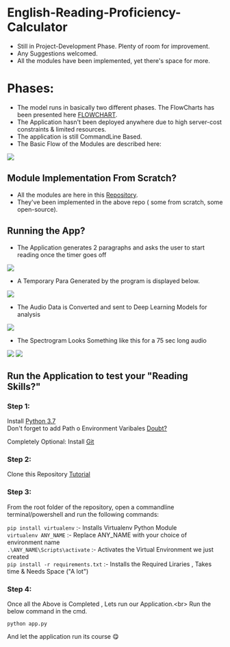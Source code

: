 # English-Reading-Proficiency-Calculator
- Still in Project-Development Phase. Plenty of room for improvement. <br/>
- Any Suggestions welcomed.
- All the modules have been implemented, yet there's space for more. 

# Phases:

- The model runs in basically two different phases. The FlowCharts has been presented here [FLOWCHART](https://github.com/reekithak/English-Reading-Proficiency-Calculator/tree/master/Modules/Temp_file).
- The Application hasn't been deployed anywhere due to high server-cost constraints & limited resources.
- The application is still CommandLine Based.
- The Basic Flow of the Modules are described here:

<img src="https://github.com/reekithak/English-Proficiency-Tester-Modules/blob/master/Images/ERPC.jpg">


## Module Implementation From Scratch?
- All the modules are here in this [Repository](https://github.com/reekithak/English-Proficiency-Tester-Modules).
- They've been implemented in the above repo ( some from scratch, some open-source).

## Running the App?
- The Application generates 2 paragraphs and asks the user to start reading once the timer goes off
<img src="https://github.com/reekithak/English-Proficiency-Tester-Modules/blob/master/Images/1.JPG">

- A Temporary Para Generated by the program is displayed below.
<img src="https://github.com/reekithak/English-Proficiency-Tester-Modules/blob/master/Images/2.JPG">

- The Audio Data is Converted and sent to Deep Learning Models for analysis
<img src="https://github.com/reekithak/English-Proficiency-Tester-Modules/blob/master/Images/4.JPG">

- The Spectrogram Looks Something like this for a 75 sec long audio
<img src="https://github.com/reekithak/English-Proficiency-Tester-Modules/blob/master/Images/5a.JPG">
<img src="https://github.com/reekithak/English-Proficiency-Tester-Modules/blob/master/Images/5.jpg">

## Run the Application to test your "Reading Skills?"

### Step 1:
Install [Python 3.7](https://www.python.org/downloads/release/python-370/)  
Don't forget to add Path o Environment Varibales [Doubt?](https://www.educative.io/edpresso/how-to-add-python-to-path-variable-in-windows)

Completely Optional:
Install [Git](https://git-scm.com/downloads)

### Step 2:
Clone this Repository [Tutorial](https://www.youtube.com/watch?v=O72FWNeO-xY)

### Step 3:
From the root folder of the repository, open a commandline terminal/powershell and run the following commands:<br />

`pip install virtualenv` :- Installs Virtualenv Python Module<br />
`virtualenv ANY_NAME` :- Replace ANY_NAME with your choice of environment name<br />
`.\ANY_NAME\Scripts\activate` :- Activates the Virtual Environment we just created<br />
`pip install -r requirements.txt` :- Installs the Required Liraries , Takes time & Needs Space ("A lot")<br />

### Step 4:
Once all the Above is Completed , Lets run our Application.<br\>
Run the below command in the cmd.

`python app.py`



And let the application run its course 😋
